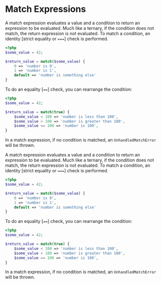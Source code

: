 # Match Expressions

A match expression evaluates a value and a condition to return an expression to be evaluated.
Much like a ternary, if the condition does not match, the return expression is not evaluated.
To match a condition, an identity [strict equality or `===`] check is performed.

```php
<?php
$some_value = 42;

$return_value = match($some_value) {
    0 => 'number is 0',
    1 => 'number is 1',
    default => 'number is something else'
}
```

To do an equality [`==`] check, you can rearrange the condition:

```php
<?php
$some_value = 42;

$return_value = match(true) {
    $some_value < 100 => 'number is less than 100',
    $some_value > 100 => 'number is greater than 100',
    $some_value == 100 => 'number is 100',
}
```

In a match expression, if no condition is matched, an `UnhandledMatchError` will be thrown.

A match expression evaluates a value and a condition to return an expression to be evaluated.
Much like a ternary, if the condition does not match, the return expression is not evaluated.
To match a condition, an identity [strict equality or `===`] check is performed.

```php
<?php
$some_value = 42;

$return_value = match($some_value) {
    0 => 'number is 0',
    1 => 'number is 1',
    default => 'number is something else'
}
```

To do an equality [`==`] check, you can rearrange the condition:

```php
<?php
$some_value = 42;

$return_value = match(true) {
    $some_value < 100 => 'number is less than 100',
    $some_value > 100 => 'number is greater than 100',
    $some_value == 100 => 'number is 100',
}
```

In a match expression, if no condition is matched, an `UnhandledMatchError` will be thrown.

